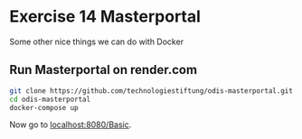 # Exercise 14 Masterportal

Some other nice things we can do with Docker

## Run Masterportal on render.com

```bash
git clone https://github.com/technologiestiftung/odis-masterportal.git
cd odis-masterportal
docker-compose up
```

Now go to [localhost:8080/Basic](http://localhost:8080/Basic).  